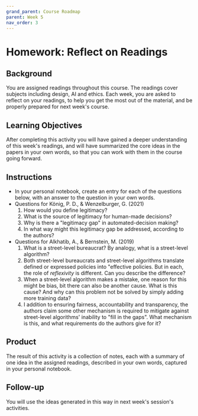 ```yaml
---
grand_parent: Course Roadmap
parent: Week 5
nav_order: 3
---
```


# Homework: Reflect on Readings

## Background

You are assigned readings throughout this course. The readings cover subjects including design, AI and ethics. Each week, you are asked to reflect on your readings, to help you get the most out of the material, and be properly prepared for next week's course. 

## Learning Objectives

After completing this activity you will have gained a deeper understanding of this week's readings, and will have summarized the core ideas in the papers in your own words, so that you can work with them in the course going forward.

## Instructions

-   In your personal notebook, create an entry for each of the questions below, with an answer to the question in your own words.
-   Questions for König, P. D., & Wenzelburger, G. (2021)[](https://doi.org/10/gpk2ps)
    1.  How would you define legitimacy?
    2.  What is the source of legitimacy for human-made decisions?
    3.  Why is there a "legitimacy gap" in automated-decision making?
    4.  In what way might this legitimacy gap be addressed, according to the authors?
-   Questions for Alkhatib, A., & Bernstein, M. (2019)[](https://doi.org/10/gf9h69)
    1.  What is a street-level bureaucrat? By analogy, what is a street-level algorithm?
    2.  Both street-level bureaucrats and street-level algorithms translate defined or expressed policies into "effective policies. But in each, the role of *reflexivity* is different. Can you describe the difference?
    3.  When a street-level algorithm makes a mistake, one reason for this might be bias, bit there can also be another cause. What is this cause? And why can this problem not be solved by simply adding more training data?
    4.  I addition to ensuring fairness, accountability and transparency, the authors claim some other mechanism is required to mitigate against street-level algorithms' inability to "fill in the gaps". What mechanism is this, and what requirements do the authors give for it?

## Product

The result of this activity is a collection of notes, each with a summary of one idea in the assigned readings, described in your own words, captured in your personal notebook.

## Follow-up

You will use the ideas generated in this way in next week's session's activities.